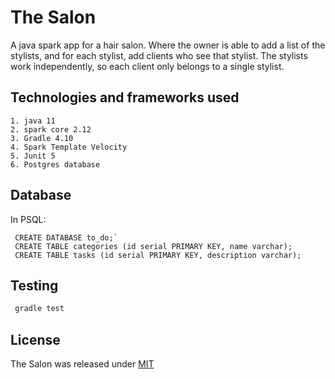 # The Salon
A java spark app for a hair salon. Where the owner is able to add a list of the stylists, and for each stylist, 
add clients who see that stylist. The stylists work independently, so each client only belongs to a single stylist.

## Technologies and frameworks used
    1. java 11
    2. spark core 2.12
    3. Gradle 4.10
    4. Spark Template Velocity
    5. Junit 5
    6. Postgres database

## Database

In PSQL:

     CREATE DATABASE to_do;`
     CREATE TABLE categories (id serial PRIMARY KEY, name varchar);
     CREATE TABLE tasks (id serial PRIMARY KEY, description varchar);

## Testing

   ```java
    gradle test
```

## License
The Salon was released under [MIT](LICENSE)